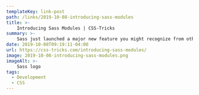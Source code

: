 ```yaml
---
templateKey: link-post
path: /links/2019-10-08-introducing-sass-modules
title: >-
    Introducing Sass Modules | CSS-Tricks
summary: >-
    Sass just launched a major new feature you might recognize from other languages: a module system. This is a big step forward for @import. one of the most-used Sass-features. 
date: 2019-10-08T09:19:11-04:00
url: https://css-tricks.com/introducing-sass-modules/
image: 2019-10-08-introducing-sass-modules.png
imageAlt: >-
    Sass logo
tags:
  - Development
  - CSS
---
```

